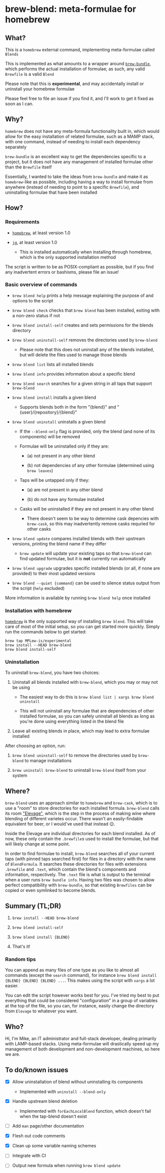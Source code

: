 # brew-blend: meta-formulae for homebrew #


## What? ##

This is a `homebrew` external command, implementing meta-formulae called `Blends`

This is implemented as what amounts to a wrapper around [`brew-bundle`](https://github.com/Homebrew/homebrew-bundle), which performs the actual installation of formulae; as such, any valid `Brewfile` is a valid `Blend`

Please note that this is **experimental**, and may accidentally install or uninstall your homebrew formulae

Please feel free to file an issue if you find it, and I'll work to get it fixed as soon as I can.


## Why? ##

`homebrew` does not have any meta-formula functionality built in, which would allow for the easy installation of related formulae, such as a MAMP stack, with one command, instead of needing to install each dependency separately

`brew-bundle` is an excellent way to get the dependencies specific to a project, but it does not have any management of installed formulae other than the `Brewfile` itself

Essentially, I wanted to take the ideas from `brew-bundle` and make it as `homebrew`-like as possible, including having a way to install formulae from anywhere (instead of needing to point to a specific `Brewfile`), and uninstalling formulae that have been installed


## How? ##


### Requirements ###

- [`homebrew`](https://github.com/Homebrew/brew), at least version 1.0

- [`jq`](https://github.com/stedolan/jq), at least version 1.0

	- This is installed automatically when installing through homebrew, which is the only supported installation method

The script is written to be as POSIX-compliant as possible, but if you find any inadvertent errors or bashisms, please file an issue!


### Basic overview of commands ###

- `brew blend help` prints a help message explaining the purpose of and options to the script

- `brew blend check` checks that `brew blend` has been installed, exiting with a non-zero status if not

- `brew blend install-self` creates and sets permissions for the blends directory

- `brew blend uninstall-self` removes the directories used by `brew-blend`

	- Please note that this does not uninstall any of the blends installed, but will delete the files used to manage those blends

- `brew blend list` lists all installed blends

- `brew blend info` provides information about a specific blend

- `brew blend search` searches for a given string in all taps that support `brew-blend`

- `brew blend install` installs a given blend

	- Supports blends both in the form "{blend}" and "{user}/{repository}/{blend}"

- `brew blend uninstall` uninstalls a given blend

	- If the `--blend-only` flag is provided, only the blend (and none of its components) will be removed

	- Formulae will be uninstalled only if they are:
	
		- (a) not present in any other blend
		
		- (b) not dependencies of any other formulae (determined using `brew leaves`)
	
	- Taps will be untapped only if they:
	
		- (a) are not present in any other blend
		
		- (b) do not have any formulae installed
	
	- Casks will be uninstalled if they are not present in any other blend
	
		- There doesn't seem to be way to determine cask depencies with `brew-cask`, so this may inadvertently remove casks requried for other casks

- `brew blend update` compares installed blends with their upstream versions, printing the blend name if they differ

	- `brew update` will update your existing taps so that `brew-blend` can find updated formulae, but it is **not** currently run automatically

- `brew blend upgrade` upgrades specific installed blends (or all, if none are provided) to their most updated versions

- `brew blend --quiet {command}` can be used to silence status output from the script (`help` excluded)


More information is available by running `brew blend help` once installed


### Installation with homebrew ###

[`homebrew`](https://github.com/Homebrew/brew) is the only supported way of installing `brew blend`. This will take care of most of the initial setup, so you can get started more quickly. Simply run the commands below to get started:

```shell
brew tap MPLew-is/experimental
brew install --HEAD brew-blend
brew blend install-self
```


### Uninstallation ###

To uninstall `brew-blend`, you have two choices:

1. Uninstall all blends installed with `brew-blend`, which you may or may not be using

	- The easiest way to do this is `brew blend list | xargs brew blend uninstall`
	
	- This will not uninstall any formulae that are dependencies of other installed formulae, so you can safely uninstall all blends as long as you're done using everything listed in the blend file

2. Leave all existing blends in place, which may lead to extra formulae installed


After choosing an option, run:

1. `brew blend uninstall-self` to remove the directories used by `brew-blend` to manage installations

2. `brew uninstall brew-blend` to uninstall `brew-blend` itself from your system


## Where? ##

`brew-blend` uses an approach similar to `homebrew` and `brew-cask`, which is to use a "room" to store directories for each installed formula. `brew-blend` calls its room ["Elevage"](https://en.wiktionary.org/wiki/élevage), which is the step in the process of making wine where blending of different varietes occur. There wasn't an easily-findable equivalent for beer, or I would've used that instead 😉.

Inside the Elevage are individual directories for each blend installed. As of now, these only contain the `.brewfile`s used to install the formulae, but that will likely change at some point.

In order to find formulae to install, `brew-blend` searches all of your current taps (with pinned taps searched first) for files in a directory with the name of `BlendFormula`. It searches these directories for files with extensions `.brewfile` and `.text`, which contain the blend's components and information, respectively. The `.text` file is what is output to the terminal when a user runs `brew bundle info`. Having two files was chosen to allow perfect compatibility with `brew-bundle`, so that existing `Brewfiles` can be copied or even symlinked to become blends.


## Summary (TL;DR) ##

1. `brew install --HEAD brew-blend`

2. `brew blend install-self`

3. `brew blend install {BLEND}`

4. That's it!


### Random tips ###

You can append as many files of one type as you like to almost all commands (except the `search` command), for instance `brew blend install {BLEND} {BLEND} {BLEND} ...`. This makes using the script with `xargs` a lot easier.

You can edit the script however works best for you. I've tried my best to put everything that could be considered "configuration" in a group of variables at the top of the file, so you can, for instance, easily change the directory from `Elevage` to whatever you want.


## Who? ##

Hi, I'm Mike, an IT administrator and full-stack developer, dealing primarily with LAMP-based stacks. Using meta-formulae will drastically speed up my management of both development and non-development machines, so here we are.


## To do/known issues ##

- [x] Allow uninstallation of blend without uninstalling its components

	- Implemented with `uninstall --blend-only`

- [x] Handle upstream blend deletion

	- Implemented with `forEachLocalBlend` function, which doesn't fail when the tap-blend doesn't exist

- [ ] Add `man` page/other documentation

- [x] Flesh out code comments

- [x] Clean up some variable naming schemes

- [ ] Integrate with CI

- [ ] Output new formula when running `brew blend update`
